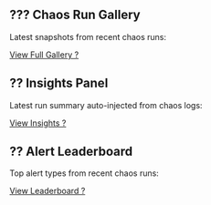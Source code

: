
## ??? Chaos Run Gallery

Latest snapshots from recent chaos runs:

[View Full Gallery ?](gallery.md)

## ?? Insights Panel

Latest run summary auto-injected from chaos logs:

[View Insights ?](insights.md)

## ?? Alert Leaderboard

Top alert types from recent chaos runs:

[View Leaderboard ?](leaderboard.md)
